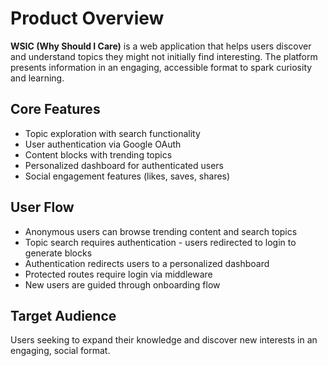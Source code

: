 # Product Overview

**WSIC (Why Should I Care)** is a web application that helps users discover and understand topics they might not initially find interesting. The platform presents information in an engaging, accessible format to spark curiosity and learning.

## Core Features
- Topic exploration with search functionality
- User authentication via Google OAuth
- Content blocks with trending topics
- Personalized dashboard for authenticated users
- Social engagement features (likes, saves, shares)

## User Flow
- Anonymous users can browse trending content and search topics
- Topic search requires authentication - users redirected to login to generate blocks
- Authentication redirects users to a personalized dashboard
- Protected routes require login via middleware
- New users are guided through onboarding flow

## Target Audience
Users seeking to expand their knowledge and discover new interests in an engaging, social format.